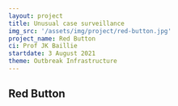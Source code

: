 ```yaml
---
layout: project
title: Unusual case surveillance
img_src: '/assets/img/project/red-button.jpg'
project_name: Red Button
ci: Prof JK Baillie
startdate: 3 August 2021
theme: Outbreak Infrastructure
---
```


## Red Button
